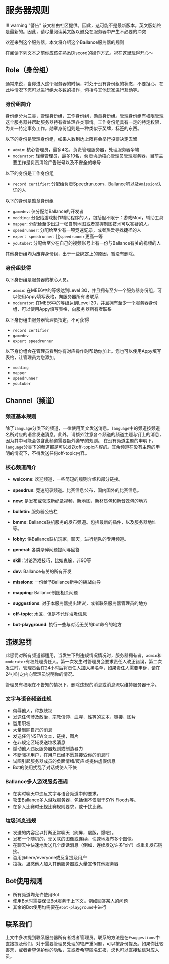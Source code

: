 # 服务器规则

!!! warning "警告"
    该文档由社区提供。因此，这可能不是最新版本。英文版始终是最新的。因此，请尽量阅读英文版以避免在服务器中产生不必要的冲突

欢迎来到这个服务器，本文将介绍这个Ballance服务器的规则

在阅读下列文本之前你应该先熟悉Discord的操作方式。祝在这里玩得开心～

## Role（身份组）

通常来说，当你进入这个服务器的时候，将处于没有身份组的状态，不要担心，在此种情况下您可以进行绝大多数的操作，包括与其他玩家进行互动等。

### 身份组简介

身份组分为三类，管理身份组，工作身份组，勋章身份组。管理身份组有权限管理这个服务器并帮助服务器持有者处理各类事情。工作身份组具有一定的特定权限，为某一特定事务工作。勋章身份组则是一种类似于奖牌，标签的东西。

以下的身份是管理身份组，如果人数到达上限将会举行投票决定去留

* `admin`: 核心管理员，最多4名，负责管理服务器，处理服务器争端
* `moderator`: 轻量管理员，最多10名，负责协助核心管理员管理服务器，目前主要工作是负责清除广告账号以及不安全的帐号

以下的身份是工作身份组

* `record certifier`: 分配给负责Speedrun.com，Ballance吧以及`#mission`认证的人

以下的身份是勋章身份组

* `gamedev`: 仅分配给Ballance的开发者
* `modding`: 分配给游戏制作辅助程序的人，包括但不限于：游戏Mod，辅助工具
* `mapper`: 分配给至少出过一张自制地图或者掌握制图技术可以答疑的人。
* `speedrunner`: 分配给至少有一项竞速记录，或者热爱寻找捷径的人
* `expert speedrunner`: 比`speedrunner`更高一等
* `youtuber`: 分配给至少在自己的视频账号上有一份与Ballance有关的视频的人

其他身份组均为废弃身份组，出于一些绑定上的原因，暂没有删除。

### 身份组获得

以下身份组是服务器的核心人员。

* `admin`: 在MEE6中的等级达到Level 30，并且拥有至少一个服务器身份组，可以使用Appy填写表格，向服务器所有者联系
* `moderator`: 在MEE6中的等级达到Level 20，并且拥有至少一个服务器身份组，可以使用Appy填写表格，向服务器所有者联系

以下身份组由服务器管理员指定，不可获得

* `record certifier`
* `gamedev`
* `expert speedrunner`

以下身份组会在管理员看到你有对应操作时帮助你加上。您也可以使用Appy填写表格，让管理员为您添加。

* `modding`
* `mapper`
* `speedrunner`
* `youtuber`

## Channel（频道）

### 频道基本规则

除了`language`分类下的频道，一律使用英文发送消息。`language`中的频道按频道名所对应的语言发送消息。此外，请额外注意各个频道的频道主题与钉上的消息，因为其中可能会包含此频道需要额外遵守的规则。
在没有频道主题的申明下，`language`分类下的频道都是可以发送off-topic内容的。其余频道在没有主题的申明的情况下，不得发送任何off-topic内容。

### 核心频道简介

* **welcome**: 欢迎频道，一些简短的规则介绍和部分链接。
* **speedrun**: 竞速纪录频道。比赛信息公布，国内国外的比赛信息。
* **new**:  是发布或获取新纪录视频，新地图，新材质包和新音效包的地方
* **bulletin**: 服务器公告栏

* **bmmo**: Ballance联机服务的发布频道。包括最新的插件，以及服务器地址等。
* **lobby**: 供Ballance联机玩家，聊天，进行组队的专用频道。

* **general**: 各类杂碎问题提问与回答
* **skill**: 讨论游戏技巧，比如鬼躲，非90等
* **dev**: Ballance有关的所有开发
* **missions**: 一份给予Ballance新手的挑战向导
* **mapping**: Ballance制图相关问题
* **suggestions**: 对于本服务器提出建议，或者联系服务器管理员的地方
* **off-topic**: 水区，但是不允许垃圾信息

* **bot-playground**: 执行一些与对话无关的bot命令的地方

## 违规惩罚

此惩罚对所有频道都适用，当发生下列违规情况情况时，服务器拥有者，`admin`和`moderator`有权处理责任人。第一次发生时管理员会要求责任人改正错误，第二次发生时，管理员会在24小时后将责任人加入黑名单，如果责任人需要申诉，请在24小时之内向管理员说明你的情况。

管理员有权限在不告知的情况下，删除违规的消息或消息流以维持服务器干净。

### 文字与语音频道违规
* 侮辱他人，种族歧视
* 发送任何涉及政治，宗教信仰，血腥，性等的文本，链接，图片
* 滥用职权
* 大量删除自己的消息
* 发送任何NSFW文本，链接，图片
* 在非规定区域发送垃圾消息
* 煽动他人违反服务器规则或制造暴力
* 不断骚扰用户，在用户已经不愿意接受你的消息时
* 试图引起服务器成员的负面情绪/反应或提供虚假信息
* Bot的使用扰乱了对话或使人不快

### Ballance多人游戏服务违规
* 在实时聊天中违反文字与语音频道中的要求。
* 攻击Ballance多人游戏服务器，包括但不仅限于SYN Floods等。
* 在多人比赛时无视比赛规则要求，或干扰比赛。

### 垃圾消息违规
* 发送的内容足以打断正常聊天（刷屏，屠版，爆吧）。
* 发布一个随机的，无关联的图像或连续，快速地发布多个图像。
* 在聊天中快速地发送几个废话消息（例如，连续发送许多”oh“）或重复发布链接。
* 滥用@here/everyone或反复提及用户
* 拉拢，蛊惑他人加入其他服务器或大量宣传其他服务器

## Bot使用规则

* 所有频道均允许使用Bot
* 使用Bot时需要保证Bot服务于上下文，例如回答某人的问题
* 其余的Bot使用均需要在`#bot-playground`中进行

## 联系我们

上文中多次提到联系服务器所有者或者管理员。联系的方法是在`#suggestions`中直接提及他们，对于需要管理员处理的较严重问题，可以按身份提及。如果你比较害羞，或者希望保护你的隐私，又或者希望匿名汇报，您也可以直接私信对应人员。
